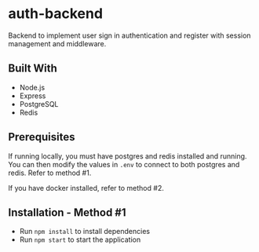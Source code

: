 # auth-backend

Backend to implement user sign in authentication and register with session management and middleware.

## Built With

- Node.js
- Express
- PostgreSQL
- Redis

## Prerequisites

If running locally, you must have postgres and redis installed and running. You can then modify the values in `.env` to connect to both postgres and redis. Refer to method #1.

If you have docker installed, refer to method #2.

## Installation - Method #1

- Run `npm install` to install dependencies
- Run `npm start` to start the application

